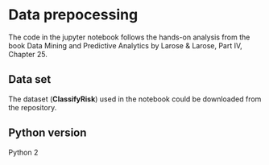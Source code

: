 # Data prepocessing

The code in the jupyter notebook follows the hands-on analysis from the book Data Mining and Predictive Analytics by Larose & Larose, Part IV, Chapter 25.

## Data set

The dataset (**ClassifyRisk**) used in the notebook could be downloaded from the repository.

## Python version

Python 2
